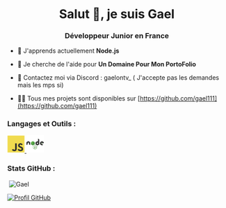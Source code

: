<h1 align="center">Salut 👋, je suis Gael</h1>
<h3 align="center">Développeur Junior en France</h3>



- 🌱 J'apprends actuellement **Node.js**

- 🤝 Je cherche de l'aide pour **Un Domaine Pour Mon PortoFolio**
- 🤝 Contactez moi via Discord : gaelontv_ ( J'accepte pas les demandes mais les mps si)

- 👨‍💻 Tous mes projets sont disponibles sur [https://github.com/gael111](https://github.com/gael111)

<h3 align="left">Langages et Outils :</h3>
<p align="left"> 
<a href="https://developer.mozilla.org/en-US/docs/Web/JavaScript" target="_blank" rel="noreferrer"> <img src="https://raw.githubusercontent.com/devicons/devicon/master/icons/javascript/javascript-original.svg" alt="javascript" width="40" height="40"/> </a>
<a href="https://nodejs.org" target="_blank" rel="noreferrer"> <img src="https://raw.githubusercontent.com/devicons/devicon/master/icons/nodejs/nodejs-original-wordmark.svg" alt="nodejs" width="40" height="40"/> </a>
</p>

<h3 align="left">Stats GitHub :</h3>
<p>&nbsp;<img align="center" src="https://github-readme-stats.vercel.app/api?username=gael111&show_icons=true&locale=fr" alt="Gael" /></p>


[![Profil GitHub](https://badgen.net/badge/icon/GitHub?icon=github&label)](https://github.com/gael111)
